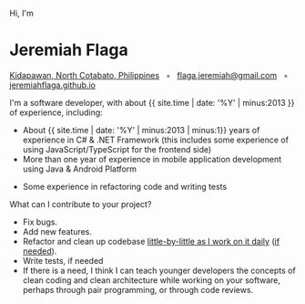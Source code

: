 <div class="resume-section-content col-md-10" markdown="1">

<!-- 
> For a long time it’s puzzled me that most books on software development processes talk about what to do when you are starting from a blank sheet of editor screen. It’s puzzled me because that’s not the most common situation that people write code in. Most people have to make changes to an existing code base, even if it’s their own. In an ideal world this code base is well designed and well factored, but we all know how often the ideal world appears in our career.
> 
> &mdash; from the Foreword by Martin Fowler in ["Object-Oriented Reengineering Patterns"](http://scg.unibe.ch/download/oorp/)

I have already accepted my fate of working on legacy systems (mostly) in my lifetime...
 -->

<p class="lead mt-5">Hi, I'm </p>

<h1 class="mb-0">
    Jeremiah
    <span class="text-primary">Flaga</span>
</h1>

<div class="subheading mb-5">
    <a href="https://www.google.com/maps/place/Kidapawan+City,+Cotabato/">Kidapawan, North Cotabato, Philippines</a> &nbsp; ◦ &nbsp;  
    <!-- 
    <a href="https://www.google.com/maps/place/Cebu+City,+Cebu/">Cebu, Philippines</a> &nbsp; ◦ &nbsp; 
    -->
    <a href="mailto:{{ site.email | encode_email }}">flaga.jeremiah@gmail.com</a> &nbsp; ◦ &nbsp; 
    <a href="/">jeremiahflaga.github.io</a> 
</div>

<p class="lead" markdown="1">
    I'm a software developer,
    <!-- <a href="#lob-apps-footnote" id="lob-apps-footnote-indicator">*</a> -->
    with about {{ site.time | date: '%Y' | minus:2013 }} of experience, including:
</p>

- About {{ site.time | date: '%Y' | minus:2013 | minus:1}} years of experience in C# & .NET Framework (this includes some experience of using JavaScript/TypeScript for the frontend side)
- More than one year of experience in mobile application development using Java & Android Platform
<!-- - A few months of experience on Angular -->
- Some experience in refactoring code and writing tests

<p class="lead">What can I contribute to your project?</p>

- Fix bugs.
- Add new features.
- Refactor and clean up codebase [little-by-little as I work on it daily](https://medium.com/@kentbeck_7670/software-design-is-human-relationships-part-2-of-3-waiters-changers-and-sufficiency-4c0bb9a08d23) ([if needed](/2020/07/31/some-legacy-code-lessons-and-resources/)).
- Write tests, if needed <!-- ,and if I know of a way to make your software system testable if it is not yet testable.-->
- If there is a need, I think I can teach younger developers the concepts of clean coding and clean architecture while working on your software, perhaps through pair programming, or through code reviews. 

<!-- 
-----

<div class="alert alert-secondary" markdown="1">

NOTE: Depending on the complexity of your software system, I might ask to have pair programming sessions with one of your programmers, for 1-3 hours per day, during my first few weeks on the job. And maybe once every two weeks after that, if needed. This will help me become familiar with the coding styles and standards of your programming team. This will also help in passing your team's values on to me.


> Many consultants believe that pair programming is the universal solution to any problem that a software project can have.
> 
> - It spreads the technical skills
> - It spreads the functional knowledge
> - It builds the team
> - It's fun
>
> --- Victor Rentea, ["Brainstorming a Clean, Pragmatic Architecture"](https://www.youtube.com/watch?v=mBxpOvlbAow&ab_channel=JUG.ru)

</div>
 -->

<!-- Not sure if there are programmers who make a codebase they are working on harder to maintain on purpose. If there are, I am not that kind of programmer.  -->

<!-- 
, because you know, ["If it ain't broke, don't fix it"](https://en.wiktionary.org/wiki/if_it_ain%27t_broke,_don%27t_fix_it), but of course, also, ["what does broke mean?"](link to WELC))
 -->

<!-- 

- I can teach younger developers Clean Architecture and clean coding. (I think I have a good grasp of Clean Architecture (or Port  Adapters, etc.), clean coding (writing intention-revealing code)
- - You might already have an employee or employees who have good grast on these, but you have not identified them yet. I can help identify them for you.





https://simpleprogrammer.com/2017/01/27/respecting-abstraction/



<https://simpleprogrammer.com/be-a-good-developer/> 

 - Writing code is about expressing your intentions more than just writing code that does the job.


 -->


<!-- 
- Help in the architecture/structure of a new project
- Help in re-architecting/re-structuring of an existing project (if needed) 
-->

<!-- 
<div class="social-icons mt-5">
    {% if site.linkedin_username %}
    <a class="social-icon" href="https://www.linkedin.com/in/{{ site.linkedin_username }}"><i class="fab fa-linkedin-in"></i></a>
    {% endif %}
    {% if site.github_username %}
    <a class="social-icon" href="https://github.com/{{ site.github_username }}"><i class="fab fa-github"></i></a>   
    {% endif %}     
    {% if site.twitter_username %}
        <a class="social-icon" href="https://twitter.com/{{ site.twitter_username }}"><i class="fab fa-twitter"></i></a>
    {% endif %}
    {% if site.facebook_username %}
    <a class="social-icon" href="https://www.facebook.com/{{ site.facebook_username }}"><i class="fab fa-facebook-f"></i></a>
    {% endif %}
</div> 
-->

<!-- 
<hr />
<div id="lob-apps-footnote">
    <p>
        * I mainly work on what they call 
        <a href="https://blogs.msdn.microsoft.com/dragoman/2007/07/19/what-is-a-lob-application/">
            "line-of-business applications"
        </a>
        <a href="#lob-apps-footnote-indicator">&#8617;</a>
    </p>
</div> 
 -->

<div class="d-none d-print-block">
    <br /><br /><br /><br />
    <br /><br /><br /><br />
    <br /><br /><br /><br />
    <br /><br /><br /><br />
    <!-- <span style="font-size: 1.3em;">
        Please visit my online resume at <a href="https://jeremiahflaga.github.io/resume/2021">jeremiahflaga.github.io/resume/2021</a> for more...
    </span> -->
</div>


</div>
